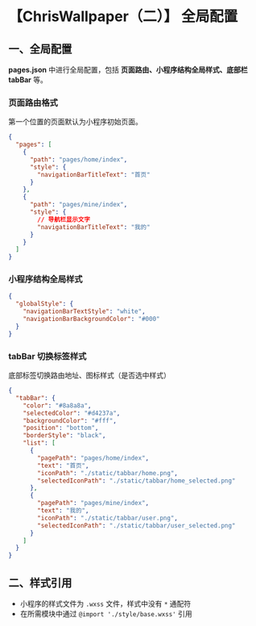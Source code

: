 # 【ChrisWallpaper（二）】 全局配置

## 一、全局配置

**pages.json** 中进行全局配置，包括 **页面路由、小程序结构全局样式、底部栏 tabBar** 等。

### 页面路由格式

第一个位置的页面默认为小程序初始页面。

```json
{
  "pages": [
    {
      "path": "pages/home/index",
      "style": {
        "navigationBarTitleText": "首页"
      }
    },
    {
      "path": "pages/mine/index",
      "style": {
        // 导航栏显示文字
        "navigationBarTitleText": "我的"
      }
    }
  ]
}
```

### 小程序结构全局样式

```json
{
  "globalStyle": {
    "navigationBarTextStyle": "white",
    "navigationBarBackgroundColor": "#000"
  }
}
```

### tabBar 切换标签样式

底部标签切换路由地址、图标样式（是否选中样式）

```json
{
  "tabBar": {
    "color": "#8a8a8a",
    "selectedColor": "#d4237a",
    "backgroundColor": "#fff",
    "position": "bottom",
    "borderStyle": "black",
    "list": [
      {
        "pagePath": "pages/home/index",
        "text": "首页",
        "iconPath": "./static/tabbar/home.png",
        "selectedIconPath": "./static/tabbar/home_selected.png"
      },
      {
        "pagePath": "pages/mine/index",
        "text": "我的",
        "iconPath": "./static/tabbar/user.png",
        "selectedIconPath": "./static/tabbar/user_selected.png"
      }
    ]
  }
}
```

## 二、样式引用

- 小程序的样式文件为 `.wxss` 文件，样式中没有 `*` 通配符
- 在所需模块中通过 `@import './style/base.wxss'` 引用
